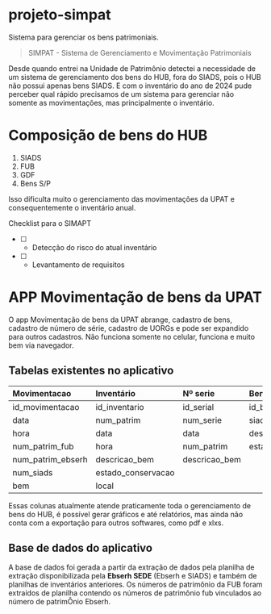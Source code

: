 # projeto-simpat

Sistema para gerenciar os bens patrimoniais.

> SIMPAT - Sistema de Gerenciamento e Movimentação Patrimoniais

Desde quando entrei na Unidade de Patrimônio detectei a necessidade de um sistema de gerenciamento dos bens do HUB, fora do SIADS, pois o HUB não possui apenas bens SIADS. E com o inventário do ano de 2024 pude perceber qual rápido precisamos de um sistema para gerenciar não somente as movimentações, mas principalmente o inventário.

# Composição de bens do HUB

1. SIADS
2. FUB
3. GDF
4. Bens S/P

Isso dificulta muito o gerenciamento das movimentações da UPAT e consequentemente o inventário anual.

Checklist para o SIMAPT

- [ ] - Detecção do risco do atual inventário
- [ ] - Levantamento de requisitos


# APP Movimentação de bens da UPAT

O app Movimentação de bens da UPAT abrange, cadastro de bens, cadastro de número de série, cadastro de UORGs e pode ser expandido para outros cadastros.
Não funciona somente no celular, funciona e muito bem via navegador.

## Tabelas existentes no aplicativo

| Movimentacao      | Inventário         | Nº serie      | Bens               | UOROGS      |
| :-------          | :-------           | :-------      | :-------           | :-------    |
| id_movimentacao   | id_inventario      | id_serial     | id_bem             | uorg        |
| data              | num_patrim         | num_serie     | siads              | Descricao   |
| hora              | data               | data          | descricao_bem      | Localizacao | 
| num_patrim_fub    | hora               | num_patrim    | estado_conservacao |             |
| num_patrim_ebserh | descricao_bem      | descricao_bem |
| num_siads         | estado_conservacao |
| bem               | local              |

Essas colunas atualmente atende praticamente toda o gerenciamento de bens do HUB, é possível gerar gráficos e até relatórios, mas ainda não conta com a 
exportação para outros softwares, como pdf e xlxs.

## Base de dados do aplicativo

A base de dados foi gerada a partir da extração de dados pela planilha de extração disponibilizada pela **Ebserh SEDE** (Ebserh e SIADS) e também de planilhas de inventários anteriores.
Os números de patrimônio da FUB foram extraídos de planilha contendo os números de patrimônio fub vinculados ao número de patrimÔnio Ebserh.



